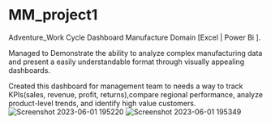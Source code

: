 # MM_project1
Adventure_Work Cycle Dashboard
Manufacture Domain [Excel | Power Bi ].

Managed to Demonstrate the ability to analyze complex manufacturing data and present a easily understandable format through visually appealing dashboards. 

Created this dashboard for management team to needs a way to track KPIs(sales, revenue, profit, returns),compare regional performance, analyze product-level trends, and identify high value customers. 
![Screenshot 2023-06-01 195220](https://github.com/gitap023/Market_pr/assets/129049035/94d32483-14ea-4fa2-97a1-48a38699b372)
![Screenshot 2023-06-01 195349](https://github.com/gitap023/MM_project1/assets/129049035/0be31430-5494-492c-8c71-a5f7a4bea8cb)

